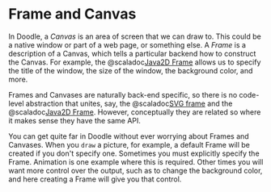 # Frame and Canvas

In Doodle, a *Canvas* is an area of screen that we can draw to. This could be a native window or part of a web page, or something else. A *Frame* is a description of a Canvas, which tells a particular backend how to construct the Canvas. For example, the @scaladoc[Java2D Frame](doodle.java2d.effect.Frame) allows us to specify the title of the window, the size of the window, the background color, and more. 

Frames and Canvases are naturally back-end specific, so there is no code-level abstraction that unites, say, the @scaladoc[SVG frame](doodle.svg.effect.Frame) and the @scaladoc[Java2D Frame](doodle.java2d.effect.Frame). However, conceptually they are related so where it makes sense they have the same API.

You can get quite far in Doodle without ever worrying about Frames and Canvases. When you `draw` a picture, for example, a default Frame will be created if you don't specify one. Sometimes you must explicitly specify the Frame. Animation is one example where this is required. Other times you will want more control over the output, such as to change the background color, and here creating a Frame will give you that control.
